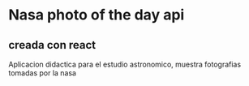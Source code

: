 # Nasa photo of the day api
## creada con react

Aplicacion didactica para el estudio astronomico, muestra fotografias tomadas por la nasa

